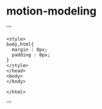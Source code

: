 # motion-modeling
'''
<!DOCTYPE html>
<html>
<head>
  <meta charset = "utf-8" />
   <title> </title>
   
   <script> 
      window.onload = function() {
	    var canvas = document.createElement("canvas"),
		 ctx = canvas.getContext('2d');
		 
		 canvas.width = 800;
		 canvas.height = 800;
		 
		 document.body.appendChild(canvas);
		 
		 
		 var w = 50;
         var l = 75;
         var Ang_x =  12/13;
         var Ang_y = 5/13;
		 var g = 9.8; //m/s**2
		 var Vx = 10.419*.945;
		 var Vy = 4.341 * .945;
		 var t = 0;
          //x0 : 625,
          //y0 : 275,
		 
		 ctx.beginPath();
         ctx.moveTo(25,25);
         ctx.lineTo(25,275);
         ctx.lineTo(625,275);
         ctx.closePath();
         ctx.fillStyle = "#FFCC00";
         ctx.fill();
		 var x0 = 625;
		 var y0 = 275;
		 
		 setInterval(function (){
		 
		    var dt = .01;
			t += dt;
		    y0 -=(Vy - g*Ang_y*t);
			x0 -= (Vx - g*Ang_x*t);
		    
			 ctx.clearRect(0,0,canvas.width,canvas.height);
			 ctx.beginPath();
             ctx.moveTo(25,25);
             ctx.lineTo(25,275);
             ctx.lineTo(625,275);
             ctx.closePath();
             ctx.fillStyle = "#FFCC00";
             ctx.fill();
			 
			 
            ctx.beginPath();
            ctx.moveTo(x0,y0);
            ctx.lineTo((x0+w*Ang_y),(y0-w*Ang_x));
            ctx.lineTo(((x0+w*Ang_y)-l*Ang_x),((y0-w*Ang_x)-l*Ang_y));
            ctx.lineTo((x0-l*(Ang_x)),(y0-l*(Ang_y)));
            ctx.closePath();
            ctx.fillStyle = '#7FFF00';
            ctx.fill();
			
		 },50);
		 
		 //c.fillStyle = "black"
		 //c.fillRect(0,0,canvas.width,canvas.height);
	  };
	 </script>
	<style> 
	body,html{
	  margin : 0px;
	  padding : 0px;
	}
	</style>
	</head>
	<body>
	</body>
	
	</html>
'''
